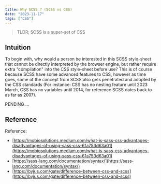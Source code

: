 ```yaml
---
title: Why SCSS ? (SCSS vs CSS)
date: "2023-11-17"
tags: ["CSS"]
---
```


> TLDR;
> SCSS is a super-set of CSS


## Intuition

To begin with, why would a person be interested in this SCSS style-sheet that cannot be directly interpreted by the browser engine, but rather require extra "compilation" into the CSS style-sheet before use? This is of course because SCSS have some advanced features to CSS, however as time goes, some of the concept from SCSS also gets penetrated and adopted by the CSS standards (For instance: CSS has no nesting feature until 2023 March, CSS has no variables until 2014, for reference SCSS dates back to as far as 2007).

PENDING ...

## Reference

Reference:
- [https://mobiosolutions.medium.com/what-is-sass-css-advantages-disadvantages-of-using-sass-css-61a753d63a01](https://mobiosolutions.medium.com/what-is-sass-css-advantages-disadvantages-of-using-sass-css-61a753d63a01)
- [https://sass-lang.com/documentation/syntax/](https://sass-lang.com/documentation/syntax/)
- [https://byjus.com/gate/difference-between-css-and-scss](https://byjus.com/gate/difference-between-css-and-scss)

